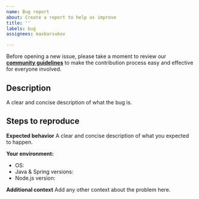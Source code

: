 ```yaml
---
name: Bug report
about: Create a report to help us improve
title: ''
labels: bug
assignees: maxbarsukov

---
```


Before opening a new issue, please take a moment to review our [**community guidelines**](https://github.com/maxbarsukov/MyFilmList/blob/master/.github/CONTRIBUTING.md) to make the contribution process easy and effective for everyone involved.


## Description

A clear and concise description of what the bug is.

## Steps to reproduce

**Expected behavior**
A clear and concise description of what you expected to happen.

**Your environment:**
- OS:
- Java & Spring versions:
- Node.js version:

**Additional context**
Add any other context about the problem here.
